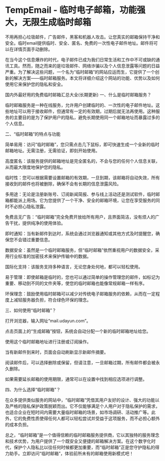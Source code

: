# TempEmail - 临时电子邮箱，功能强大，无限生成临时邮箱
不用再担心垃圾邮件，广告邮件，黑客和机器人攻击。让您真实的邮箱保持干净和安全。临时email提供临时、安全、匿名、免费的一次性电子邮件地址。邮件将可以在详情页面手动删除。

在当今这个信息爆炸的时代，电子邮件已成为我们日常生活和工作中不可或缺的通讯工具。然而，随之而来的是垃圾邮件、网络诈骗以及个人信息泄露等问题的日益严重。为了解决这些问题，一个名为“临时邮箱”的网站应运而生，它提供了一个创新的解决方案——临时邮箱服务。本文将详细介绍这个网站的功能、优势以及如何使用它来保护您的隐私和安全。

国内外最好用的免费临时邮箱汇总大全(长期更新)
一、什么是临时邮箱服务？

临时邮箱服务是一种在线服务，允许用户创建临时的、一次性的电子邮件地址。这些地址可以用于接收邮件，但通常有一定的有效期，过期后就无法再使用。这种服务的主要目的是为了保护用户的隐私，避免长期使用同一个邮箱地址而暴露过多的个人信息。

二、“临时邮箱”的特点与功能

简单易用：访问“临时邮箱”，您只需点击几下鼠标，即可快速生成一个全新的临时邮箱地址。无需注册，无需验证，即刻开始使用。

高度匿名：该服务提供的邮箱地址是完全匿名的，不会与您的任何个人信息关联，从而最大限度地保护您的隐私。

临时性：您可以根据需要设置邮箱的有效期，一旦到期，该邮箱将自动失效，所有接收到的邮件也将被删除，确保不会有长期的信息泄露风险。

多用途：无论是注册新账号、订阅新闻简报、参与线上活动还是测试软件，临时邮箱都能派上用场。它为您提供了一个干净、安全的邮箱环境，让您在享受服务的同时不必担心隐私泄露。

免费且无广告：“临时邮箱”完全免费开放给所有用户，且界面简洁，没有烦人的广告干扰，提供纯净的使用体验。

即时通知：当有新邮件到达时，系统会通过浏览器通知或其他方式及时提醒您，确保您不会错过重要信息。

数据安全：虽然是一个临时邮箱服务，但“临时邮箱”依然重视用户的数据安全，采用行业标准的加密技术来保护传输中的数据。

国际化支持：该服务支持多种语言，无论您身处何地，都可以轻松使用。

易于管理：即使邮箱是临时的，您也可以通过简单的操作管理您的邮件，如标记为重要、移动到不同的文件夹等，使您的临时邮箱也能像常规邮箱一样有序。

环保理念：鼓励使用临时邮箱可以减少对传统电子邮箱服务的依赖，从而在一定程度上减轻服务器负担，符合绿色环保的理念。

三、如何使用“临时邮箱”？

打开浏览器，输入网址“mail.udayun.com”。

点击页面上的“生成邮箱”按钮，系统会自动分配一个新的临时邮箱地址给您。

使用这个临时邮箱地址进行注册或订阅操作。

当有新邮件到来时，页面会自动刷新显示新邮件摘要。

阅读邮件后，可以选择删除或保留，但请注意，一旦邮箱过期，所有邮件都会被永久删除。

如果需要延长邮箱的使用期限，通常可以在设置中找到相应选项进行调整。

四、为什么选择“临时邮箱”？

在众多提供类似服务的网站中，“临时邮箱”凭借其用户友好的设计、强大的功能以及严格的隐私保护政策脱颖而出。它不仅能够满足个人用户对于隐私保护的需求，也适合企业在短时间内需要大量临时邮箱的场景，如市场调研、活动推广等。此外，它的免费性质使得任何人都可以轻松尝试并受益于这项服务，而不必担心额外的成本负担。

总之，“临时邮箱”是一个值得信赖的临时邮箱服务提供商，它以其独特的服务理念和技术优势，为用户提供了一个既安全又便捷的邮箱解决方案。在这个数字化时代，保护个人隐私比以往任何时候都更加重要，而“临时邮箱”正是您守护隐私的得力助手。立即访问“临时邮箱”，体验前所未有的邮箱使用新模式吧！

